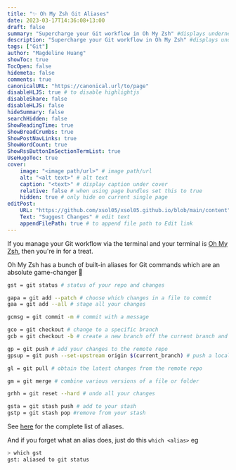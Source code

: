 ```yaml
---
title: "✨ Oh My Zsh Git Aliases"
date: 2023-03-17T14:36:08+13:00
draft: false
summary: "Supercharge your Git workflow in Oh My Zsh" #displays underneath title in blog title card on homepage
description: "Supercharge your Git workflow in Oh My Zsh" #displays underneath title in actual blog page
tags: ["Git"]
author: "Magdeline Huang"
showToc: true
TocOpen: false
hidemeta: false
comments: true
canonicalURL: "https://canonical.url/to/page"
disableHLJS: true # to disable highlightjs
disableShare: false
disableHLJS: false
hideSummary: false
searchHidden: false
ShowReadingTime: true
ShowBreadCrumbs: true
ShowPostNavLinks: true
ShowWordCount: true
ShowRssButtonInSectionTermList: true
UseHugoToc: true
cover:
    image: "<image path/url>" # image path/url
    alt: "<alt text>" # alt text
    caption: "<text>" # display caption under cover
    relative: false # when using page bundles set this to true
    hidden: true # only hide on current single page
editPost:
    URL: "https://github.com/xsol05/xsol05.github.io/blob/main/content"
    Text: "Suggest Changes" # edit text
    appendFilePath: true # to append file path to Edit link
---
```


If you manage your Git workflow via the terminal and your terminal is [Oh My Zsh](https://ohmyz.sh/), then you're in for a treat.

Oh My Zsh has a bunch of built-in aliases for Git commands which are an absolute game-changer 🤯

```Bash
gst = git status # status of your repo and changes

gapa = git add --patch # choose which changes in a file to commit
gaa = git add --all # stage all your changes

gcmsg = git commit -m # commit with a message

gco = git checkout # change to a specific branch
gcb = git checkout -b # create a new branch off the current branch and change to it at the same time

gp = git push # add your changes to the remote repo
gpsup = git push --set-upstream origin $(current_branch) # push a local branch to remote

gl = git pull # obtain the latest changes from the remote repo

gm = git merge # combine various versions of a file or folder

grhh = git reset --hard # undo all your changes

gsta = git stash push # add to your stash
gstp = git stash pop #remove from your stash
```

See [here](https://kapeli.com/cheat_sheets/Oh-My-Zsh_Git.docset/Contents/Resources/Documents/index) for the complete list of aliases.

And if you forget what an alias does, just do this `which <alias>` eg

```Bash
> which gst
gst: aliased to git status
```
